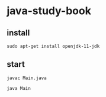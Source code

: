 # java-study-book

## install

```sudo apt-get install openjdk-11-jdk```

## start

```javac Main.java```

```java Main```
